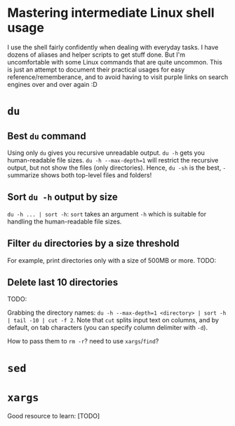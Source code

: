 # Mastering intermediate Linux shell usage

I use the shell fairly confidently when dealing with everyday tasks. I have dozens of aliases and helper scripts to get stuff done. But I'm uncomfortable with some Linux commands that are quite uncommon. This is just an attempt to document their practical usages for easy reference/rememberance, and to avoid having to visit purple links on search engines over and over again :D

# `du`

## Best `du` command

Using only `du` gives you recursive unreadable output. `du -h` gets you human-readable file sizes. `du -h --max-depth=1` will restrict the recursive output, but not show the files (only directories). Hence, `du -sh` is the best, `-s`ummarize shows both top-level files and folders!

## Sort `du -h` output by size

`du -h ... | sort -h`: `sort` takes an argument `-h` which is suitable for handling the human-readable file sizes.

## Filter `du` directories by a size threshold

For example, print directories only with a size of 500MB or more.
TODO:

## Delete last 10 directories 

TODO: 

Grabbing the directory names: `du -h --max-depth=1 <directory> | sort -h | tail -10 | cut -f 2`. Note that `cut` splits input text on columns, and by default, on tab characters (you can specify column delimiter with `-d`).

How to pass them to `rm -r`? need to use `xargs`/`find`?

# `sed`

# `xargs`

Good resource to learn: [TODO]
